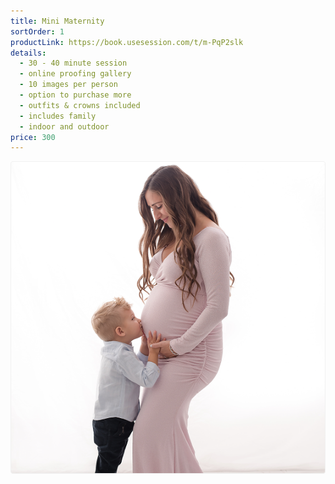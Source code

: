 ```yaml
---
title: Mini Maternity
sortOrder: 1
productLink: https://book.usesession.com/t/m-PqP2slk
details:
  - 30 - 40 minute session
  - online proofing gallery
  - 10 images per person
  - option to purchase more
  - outfits & crowns included
  - includes family
  - indoor and outdoor
price: 300
---
```


![Mini Maternity.](../../assets/miniMaternity.png)
